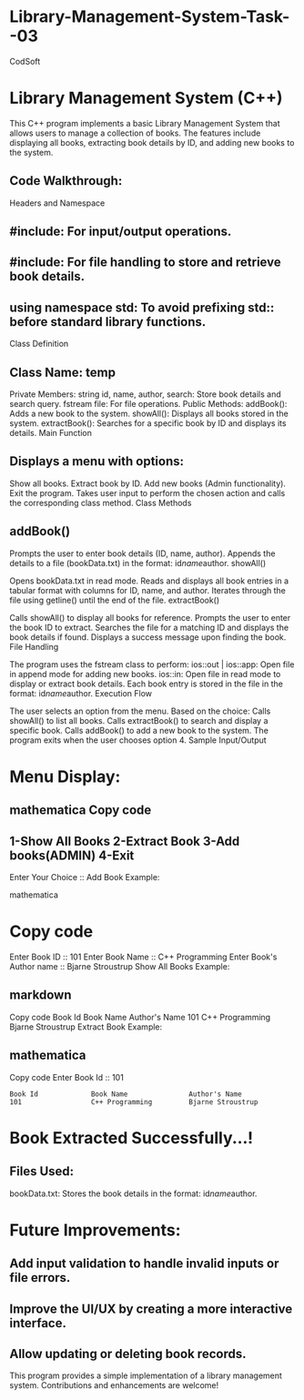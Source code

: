 # Library-Management-System-Task--03
CodSoft
# Library Management System (C++)
This C++ program implements a basic Library Management System that allows users to manage a collection of books. The features include displaying all books, extracting book details by ID, and adding new books to the system.

## Code Walkthrough:
Headers and Namespace

## #include<iostream>: For input/output operations.
## #include<fstream>: For file handling to store and retrieve book details.
## using namespace std: To avoid prefixing std:: before standard library functions.
Class Definition

## Class Name: temp
Private Members:
string id, name, author, search: Store book details and search query.
fstream file: For file operations.
Public Methods:
addBook(): Adds a new book to the system.
showAll(): Displays all books stored in the system.
extractBook(): Searches for a specific book by ID and displays its details.
Main Function

## Displays a menu with options:
Show all books.
Extract book by ID.
Add new books (Admin functionality).
Exit the program.
Takes user input to perform the chosen action and calls the corresponding class method.
Class Methods

## addBook()
Prompts the user to enter book details (ID, name, author).
Appends the details to a file (bookData.txt) in the format: id*name*author.
showAll()

Opens bookData.txt in read mode.
Reads and displays all book entries in a tabular format with columns for ID, name, and author.
Iterates through the file using getline() until the end of the file.
extractBook()

Calls showAll() to display all books for reference.
Prompts the user to enter the book ID to extract.
Searches the file for a matching ID and displays the book details if found.
Displays a success message upon finding the book.
File Handling

The program uses the fstream class to perform:
ios::out | ios::app: Open file in append mode for adding new books.
ios::in: Open file in read mode to display or extract book details.
Each book entry is stored in the file in the format: id*name*author.
Execution Flow

The user selects an option from the menu.
Based on the choice:
Calls showAll() to list all books.
Calls extractBook() to search and display a specific book.
Calls addBook() to add a new book to the system.
The program exits when the user chooses option 4.
Sample Input/Output

# Menu Display:

mathematica
Copy code
----------------------------------
1-Show All Books
2-Extract Book
3-Add books(ADMIN)
4-Exit
----------------------------------
Enter Your Choice ::
Add Book Example:

mathematica
# Copy code
Enter Book ID :: 101
Enter Book Name :: C++ Programming
Enter Book's Author name :: Bjarne Stroustrup
Show All Books Example:

## markdown
Copy code
    Book Id             Book Name               Author's Name
    101                 C++ Programming         Bjarne Stroustrup
Extract Book Example:

## mathematica
Copy code
Enter Book Id :: 101

    Book Id             Book Name               Author's Name
    101                 C++ Programming         Bjarne Stroustrup

# Book Extracted Successfully...!
## Files Used:
bookData.txt: Stores the book details in the format: id*name*author. 

# Future Improvements:
## Add input validation to handle invalid inputs or file errors.
## Improve the UI/UX by creating a more interactive interface.
## Allow updating or deleting book records.


This program provides a simple implementation of a library management system. Contributions and enhancements are welcome!





